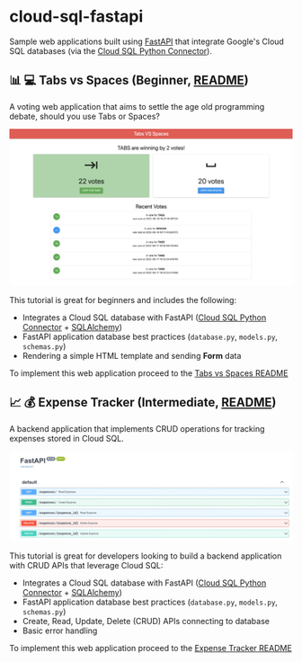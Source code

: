 # cloud-sql-fastapi
Sample web applications built using [FastAPI](https://fastapi.tiangolo.com/) that integrate Google's Cloud SQL databases (via the [Cloud SQL Python Connector](https://github.com/GoogleCloudPlatform/cloud-sql-python-connector)).

## :bar_chart: :computer: Tabs vs Spaces (Beginner, [README](tabs-vs-spaces/README.md))

A voting web application that aims to settle the age old programming debate, should you use Tabs or Spaces?

<p align="center">
    <img src="https://raw.githubusercontent.com/jackwotherspoon/cloud-sql-fastapi/main/docs/images/tabs-vs-spaces.png" alt="tabs-vs-spaces application">
</p>

This tutorial is great for beginners and includes the following:
- Integrates a Cloud SQL database with FastAPI ([Cloud SQL Python Connector](https://github.com/GoogleCloudPlatform/cloud-sql-python-connector) + [SQLAlchemy](https://www.sqlalchemy.org/))
- FastAPI application database best practices (`database.py`, `models.py`, `schemas.py`)
- Rendering a simple HTML template and sending __Form__ data

To implement this web application proceed to the [Tabs vs Spaces README](tabs-vs-spaces/README.md)

## :chart_with_upwards_trend: :moneybag: Expense Tracker (Intermediate, [README](expense-tracker/README.md))

A backend application that implements CRUD operations for tracking expenses stored in Cloud SQL.

<p align="center">
    <img src="https://raw.githubusercontent.com/jackwotherspoon/cloud-sql-fastapi/main/docs/images/expense-tracker.png" alt="expense-tracker application">
</p>

This tutorial is great for developers looking to build a backend application with CRUD APIs that leverage Cloud SQL:
- Integrates a Cloud SQL database with FastAPI ([Cloud SQL Python Connector](https://github.com/GoogleCloudPlatform/cloud-sql-python-connector) + [SQLAlchemy](https://www.sqlalchemy.org/))
- FastAPI application database best practices (`database.py`, `models.py`, `schemas.py`)
- Create, Read, Update, Delete (CRUD) APIs connecting to database
- Basic error handling

To implement this web application proceed to the [Expense Tracker README](expense-tracker/README.md)
